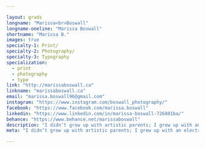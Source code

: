 ```yaml
---

layout: grads
longname: "Marissa<br>Boswall"
longname-oneline: "Marissa Boswall"
shortname: "Marissa B."
images: true
specialty-1: Print/
specialty-2: Photography/
specialty-3: Typography
specialization:
  - print
  - photography
  - type
link: "http://marissaboswall.ca"
linkname: "marissaboswall.ca"
email: "marissa.boswall96@gmail.com"
instagram: "https://www.instagram.com/boswall_photography/"
facebook: "https://www.facebook.com/marissa.boswall"
linkedin: "https://www.linkedin.com/in/marissa-boswall-726801ba/"
behance: "https://www.behance.net/marissaboswall"
description: "I didn’t grow up with artistic parents; I grew up with an electrical engineer and a purchasing clerk, but somehow they made a graphic designer."
meta: "I didn’t grow up with artistic parents; I grew up with an electrical engineer and a purchasing clerk, but somehow they made a graphic designer."

---
```

